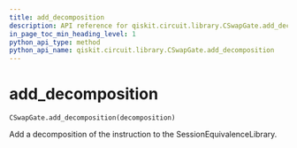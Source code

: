```yaml
---
title: add_decomposition
description: API reference for qiskit.circuit.library.CSwapGate.add_decomposition
in_page_toc_min_heading_level: 1
python_api_type: method
python_api_name: qiskit.circuit.library.CSwapGate.add_decomposition
---
```


# add\_decomposition

<span id="qiskit.circuit.library.CSwapGate.add_decomposition" />

`CSwapGate.add_decomposition(decomposition)`

Add a decomposition of the instruction to the SessionEquivalenceLibrary.

